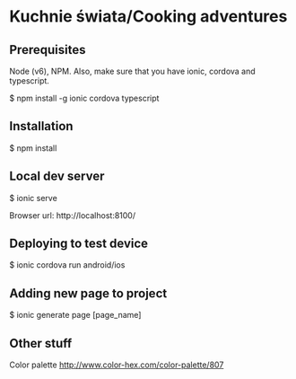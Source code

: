 # Kuchnie świata/Cooking adventures

## Prerequisites
Node (v6), NPM.
Also, make sure that you have ionic, cordova and typescript.

  $ npm install -g ionic cordova typescript

## Installation
  $ npm install

##  Local dev server

  $ ionic serve

Browser url: http://localhost:8100/

## Deploying to test device

  $ ionic cordova run android/ios

## Adding new page to project

  $ ionic generate page [page_name]

## Other stuff

  Color palette http://www.color-hex.com/color-palette/807
